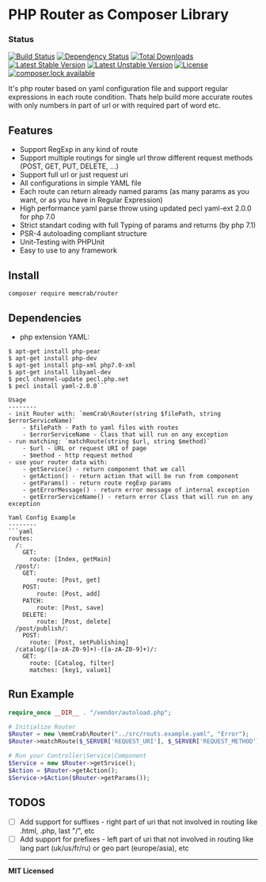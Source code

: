 PHP Router as Composer Library 
==========================
### Status
[![Build Status](https://travis-ci.org/noonehos/router.svg?branch=master)](https://travis-ci.org/noonehos/router)
[![Dependency Status](https://www.versioneye.com/user/projects/588f90c1760ce6003a4ea676/badge.svg?style=flat-square)](https://www.versioneye.com/user/projects/588f90c1760ce6003a4ea676)
[![Total Downloads](https://poser.pugx.org/memcrab/router/downloads)](https://packagist.org/packages/memcrab/router)
[![Latest Stable Version](https://poser.pugx.org/memcrab/router/version)](https://packagist.org/packages/memcrab/router)
[![Latest Unstable Version](https://poser.pugx.org/memcrab/router/v/unstable)](//packagist.org/packages/memcrab/router)
[![License](https://poser.pugx.org/memcrab/router/license)](https://packagist.org/packages/memcrab/router)
[![composer.lock available](https://poser.pugx.org/memcrab/router/composerlock)](https://packagist.org/packages/memcrab/router)


It's php router based on yaml configuration file and support regular expressions in each route condition. 
Thats help build more accurate routes with only numbers in part of url or with required part of word etc.

Features
--------

* Support RegExp in any kind of route
* Support multiple routings for single url throw different request methods (POST, GET, PUT, DELETE, ...)
* Support full url or just request uri
* All configurations in simple YAML file
* Each route can return already named params (as many params as you want, or as you have in Regular Expression)
* High performance yaml parse throw using updated pecl yaml-ext 2.0.0 for php 7.0
* Strict standart coding with full Typing of params and returns (by php 7.1)
* PSR-4 autoloading compliant structure
* Unit-Testing with PHPUnit
* Easy to use to any framework

Install
--------
```composer require memcrab/router```

Dependencies
--------
- php extension YAML:

```$ apt-get update
$ apt-get install php-pear
$ apt-get install php-dev
$ apt-get install php-xml php7.0-xml
$ apt-get install libyaml-dev
$ pecl channel-update pecl.php.net
$ pecl install yaml-2.0.0```

Usage
--------
- init Router with: `memCrab\Router(string $filePath, string $errorServiceName)`
	- $filePath - Path to yaml files with routes
	- $errorServiceName - Class that will run on any exception
- run matching: `matchRoute(string $url, string $method)`
	- $url - URL or request URI of page
	- $method - http request method
- use your router data with:
	- getService() - return component that we call
	- getAction() - return action that will be run from component
	- getParams() - return route regExp params
	- getErrorMessage() - return error message of internal exception
	- getErrorServiceName() - return error Class that will run on any exception

Yaml Config Example
--------
```yaml
routes:
  /:
    GET:
      route: [Index, getMain]
  /post/:
    GET:
        route: [Post, get]
    POST:
        route: [Post, add]
    PATCH:
        route: [Post, save]
    DELETE:
        route: [Post, delete]
  /post/publish/:
    POST:
      route: [Post, setPublishing]
  /catalog/([a-zA-Z0-9]+)-([a-zA-Z0-9]+)/: 
    GET: 
      route: [Catalog, filter]
      matches: [key1, value1]
```


Run Example
--------
```php
require_once __DIR__ . "/vendor/autoload.php";

# Initialize Router
$Router = new \memCrab\Router("../src/routs.example.yaml", "Error");
$Router->matchRoute($_SERVER['REQUEST_URI'], $_SERVER['REQUEST_METHOD']);

# Run your Controller|Service|Component
$Service = new $Router->getSrvice();
$Action = $Router->getAction();
$Service->$Action($Router->getParams());
```

## TODOS

- [ ] Add support for suffixes - right part of uri that not involved in routing like .html, .php, last "/", etc
- [ ] Add support for prefixes - left part of uri that not involved in routing like lang part (uk/us/fr/ru) or geo part (europe/asia), etc

---
**MIT Licensed**

